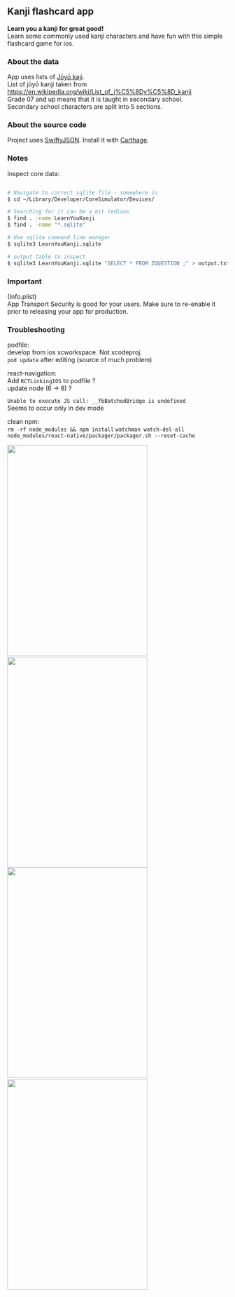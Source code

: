 
Kanji flashcard app 
-------------------

**Learn you a kanji for great good!**  
Learn some commonly used kanji characters and have fun with this simple flashcard game for ios.  

### About the data
App uses lists of [Jōyō kaji](https://en.wikipedia.org/wiki/J%C5%8Dy%C5%8D_kanji).  
List of jōyō kanji taken from https://en.wikipedia.org/wiki/List_of_j%C5%8Dy%C5%8D_kanji  
Grade 07 and up means that it is taught in secondary school.  
Secondary school characters are split into 5 sections.  

### About the source code
Project uses [SwiftyJSON](https://github.com/SwiftyJSON/SwiftyJSON). Install it with [Carthage](https://github.com/Carthage/Carthage).  

### Notes
Inspect core data:  
```bash

# Navigate to correct sqlite file - somewhere in 
$ cd ~/Library/Developer/CoreSimulator/Devices/

# Searching for it can be a bit tedious
$ find . -name LearnYouKanji
$ find . -name "*.sqlite"

# Use sqlite command line manager 
$ sqlite3 LearnYouKanji.sqlite

# output table to inspect
$ sqlite3 LearnYouKanji.sqlite "SELECT * FROM ZQUESTION ;" > output.txt
```

### Important  
(Info.plist)  
App Transport Security is good for your users. Make sure to re-enable it prior to releasing your app for production.  

### Troubleshooting  
podfile:  
develop from ios xcworkspace. Not xcodeproj.  
`pod update` after editing (source of much problem)  

react-navigation:  
Add `RCTLinkingIOS` to podfile ?  
update node (6 -> 8) ?  

`Unable to execute JS call: __fbBatchedBridge is undefined`  
Seems to occur only in dev mode  

clean npm:  
`rm -rf node_modules && npm install`
`watchman watch-del-all`
`node_modules/react-native/packager/packager.sh --reset-cache`


<img src="https://github.com/JamieRobertson/learn-you-kanji/blob/master/screenshots/github/lyk-screenshot-1.png" width="320" height="480" />
&nbsp;
<img src="https://github.com/JamieRobertson/learn-you-kanji/blob/master/screenshots/github/lyk-screenshot-2.png" width="320" height="480" />
<br style="clear: both;">

<img src="https://github.com/JamieRobertson/learn-you-kanji/blob/master/screenshots/github/lyk-screenshot-3.png" width="320" height="480" />
&nbsp;
<img src="https://github.com/JamieRobertson/learn-you-kanji/blob/master/screenshots/github/lyk-screenshot-4.png" width="320" height="480" />
